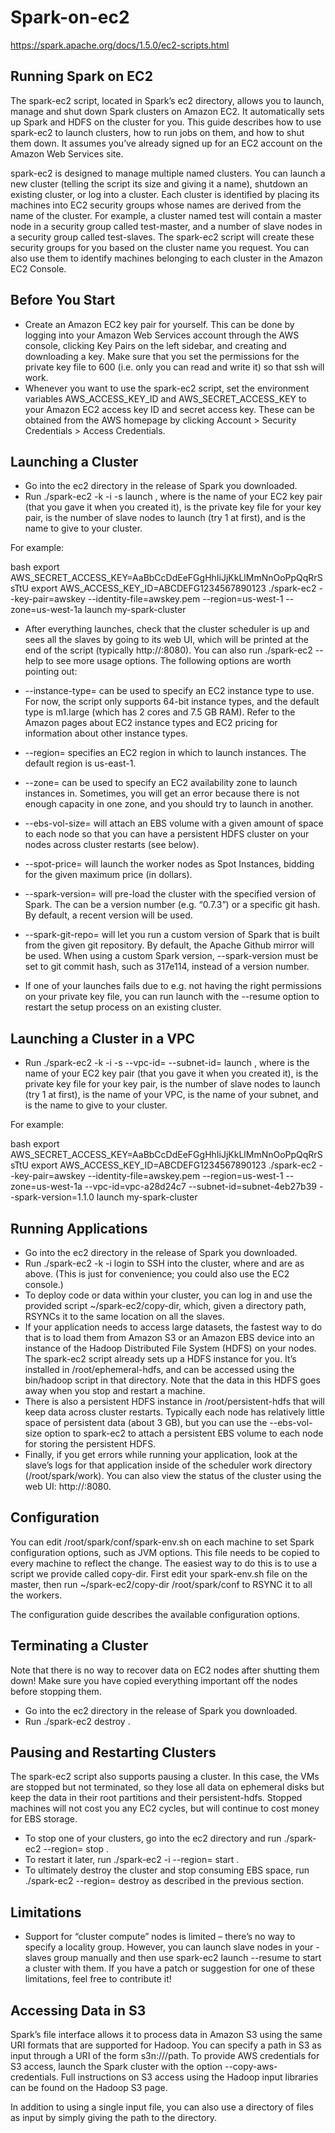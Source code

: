 # Spark-on-ec2
https://spark.apache.org/docs/1.5.0/ec2-scripts.html

## Running Spark on EC2
The spark-ec2 script, located in Spark’s ec2 directory, allows you to launch, manage and shut down Spark clusters on Amazon EC2. It automatically sets up Spark and HDFS on the cluster for you. This guide describes how to use spark-ec2 to launch clusters, how to run jobs on them, and how to shut them down. It assumes you’ve already signed up for an EC2 account on the Amazon Web Services site.

spark-ec2 is designed to manage multiple named clusters. You can launch a new cluster (telling the script its size and giving it a name), shutdown an existing cluster, or log into a cluster. Each cluster is identified by placing its machines into EC2 security groups whose names are derived from the name of the cluster. For example, a cluster named test will contain a master node in a security group called test-master, and a number of slave nodes in a security group called test-slaves. The spark-ec2 script will create these security groups for you based on the cluster name you request. You can also use them to identify machines belonging to each cluster in the Amazon EC2 Console.

## Before You Start
* Create an Amazon EC2 key pair for yourself. This can be done by logging into your Amazon Web Services account through the AWS console, clicking Key Pairs on the left sidebar, and creating and downloading a key. Make sure that you set the permissions for the private key file to 600 (i.e. only you can read and write it) so that ssh will work.
* Whenever you want to use the spark-ec2 script, set the environment variables AWS_ACCESS_KEY_ID and AWS_SECRET_ACCESS_KEY to your Amazon EC2 access key ID and secret access key. These can be obtained from the AWS homepage by clicking Account > Security Credentials > Access Credentials.
## Launching a Cluster
* Go into the ec2 directory in the release of Spark you downloaded.
* Run ./spark-ec2 -k <keypair> -i <key-file> -s <num-slaves> launch <cluster-name>, where <keypair> is the name of your EC2 key pair (that you gave it when you created it), <key-file> is the private key file for your key pair, <num-slaves> is the number of slave nodes to launch (try 1 at first), and <cluster-name> is the name to give to your cluster.

For example:

bash export AWS_SECRET_ACCESS_KEY=AaBbCcDdEeFGgHhIiJjKkLlMmNnOoPpQqRrSsTtU export AWS_ACCESS_KEY_ID=ABCDEFG1234567890123 ./spark-ec2 --key-pair=awskey --identity-file=awskey.pem --region=us-west-1 --zone=us-west-1a launch my-spark-cluster

* After everything launches, check that the cluster scheduler is up and sees all the slaves by going to its web UI, which will be printed at the end of the script (typically http://<master-hostname>:8080).
You can also run ./spark-ec2 --help to see more usage options. The following options are worth pointing out:

* --instance-type=<instance-type> can be used to specify an EC2 instance type to use. For now, the script only supports 64-bit instance types, and the default type is m1.large (which has 2 cores and 7.5 GB RAM). Refer to the Amazon pages about EC2 instance types and EC2 pricing for information about other instance types.
* --region=<ec2-region> specifies an EC2 region in which to launch instances. The default region is us-east-1.
* --zone=<ec2-zone> can be used to specify an EC2 availability zone to launch instances in. Sometimes, you will get an error because there is not enough capacity in one zone, and you should try to launch in another.
* --ebs-vol-size=<GB> will attach an EBS volume with a given amount of space to each node so that you can have a persistent HDFS cluster on your nodes across cluster restarts (see below).
* --spot-price=<price> will launch the worker nodes as Spot Instances, bidding for the given maximum price (in dollars).
* --spark-version=<version> will pre-load the cluster with the specified version of Spark. The <version> can be a version number (e.g. “0.7.3”) or a specific git hash. By default, a recent version will be used.
* --spark-git-repo=<repository url> will let you run a custom version of Spark that is built from the given git repository. By default, the Apache Github mirror will be used. When using a custom Spark version, --spark-version must be set to git commit hash, such as 317e114, instead of a version number.
* If one of your launches fails due to e.g. not having the right permissions on your private key file, you can run launch with the --resume option to restart the setup process on an existing cluster.
## Launching a Cluster in a VPC
* Run ./spark-ec2 -k <keypair> -i <key-file> -s <num-slaves> --vpc-id=<vpc-id> --subnet-id=<subnet-id> launch <cluster-name>, where <keypair> is the name of your EC2 key pair (that you gave it when you created it), <key-file> is the private key file for your key pair, <num-slaves> is the number of slave nodes to launch (try 1 at first), <vpc-id> is the name of your VPC, <subnet-id> is the name of your subnet, and <cluster-name> is the name to give to your cluster.

For example:

bash export AWS_SECRET_ACCESS_KEY=AaBbCcDdEeFGgHhIiJjKkLlMmNnOoPpQqRrSsTtU export AWS_ACCESS_KEY_ID=ABCDEFG1234567890123 ./spark-ec2 --key-pair=awskey --identity-file=awskey.pem --region=us-west-1 --zone=us-west-1a --vpc-id=vpc-a28d24c7 --subnet-id=subnet-4eb27b39 --spark-version=1.1.0 launch my-spark-cluster

## Running Applications
* Go into the ec2 directory in the release of Spark you downloaded.
* Run ./spark-ec2 -k <keypair> -i <key-file> login <cluster-name> to SSH into the cluster, where <keypair> and <key-file> are as above. (This is just for convenience; you could also use the EC2 console.)
* To deploy code or data within your cluster, you can log in and use the provided script ~/spark-ec2/copy-dir, which, given a directory path, RSYNCs it to the same location on all the slaves.
* If your application needs to access large datasets, the fastest way to do that is to load them from Amazon S3 or an Amazon EBS device into an instance of the Hadoop Distributed File System (HDFS) on your nodes. The spark-ec2 script already sets up a HDFS instance for you. It’s installed in /root/ephemeral-hdfs, and can be accessed using the bin/hadoop script in that directory. Note that the data in this HDFS goes away when you stop and restart a machine.
* There is also a persistent HDFS instance in /root/persistent-hdfs that will keep data across cluster restarts. Typically each node has relatively little space of persistent data (about 3 GB), but you can use the --ebs-vol-size option to spark-ec2 to attach a persistent EBS volume to each node for storing the persistent HDFS.
* Finally, if you get errors while running your application, look at the slave’s logs for that application inside of the scheduler work directory (/root/spark/work). You can also view the status of the cluster using the web UI: http://<master-hostname>:8080.
## Configuration
You can edit /root/spark/conf/spark-env.sh on each machine to set Spark configuration options, such as JVM options. This file needs to be copied to every machine to reflect the change. The easiest way to do this is to use a script we provide called copy-dir. First edit your spark-env.sh file on the master, then run ~/spark-ec2/copy-dir /root/spark/conf to RSYNC it to all the workers.

The configuration guide describes the available configuration options.

## Terminating a Cluster
Note that there is no way to recover data on EC2 nodes after shutting them down! Make sure you have copied everything important off the nodes before stopping them.

* Go into the ec2 directory in the release of Spark you downloaded.
* Run ./spark-ec2 destroy <cluster-name>.
## Pausing and Restarting Clusters
The spark-ec2 script also supports pausing a cluster. In this case, the VMs are stopped but not terminated, so they lose all data on ephemeral disks but keep the data in their root partitions and their persistent-hdfs. Stopped machines will not cost you any EC2 cycles, but will continue to cost money for EBS storage.

* To stop one of your clusters, go into the ec2 directory and run ./spark-ec2 --region=<ec2-region> stop <cluster-name>.
* To restart it later, run ./spark-ec2 -i <key-file> --region=<ec2-region> start <cluster-name>.
* To ultimately destroy the cluster and stop consuming EBS space, run ./spark-ec2 --region=<ec2-region> destroy <cluster-name> as described in the previous section.
## Limitations
* Support for “cluster compute” nodes is limited – there’s no way to specify a locality group. However, you can launch slave nodes in your <clusterName>-slaves group manually and then use spark-ec2 launch --resume to start a cluster with them.
If you have a patch or suggestion for one of these limitations, feel free to contribute it!

## Accessing Data in S3
Spark’s file interface allows it to process data in Amazon S3 using the same URI formats that are supported for Hadoop. You can specify a path in S3 as input through a URI of the form s3n://<bucket>/path. To provide AWS credentials for S3 access, launch the Spark cluster with the option --copy-aws-credentials. Full instructions on S3 access using the Hadoop input libraries can be found on the Hadoop S3 page.

In addition to using a single input file, you can also use a directory of files as input by simply giving the path to the directory.
